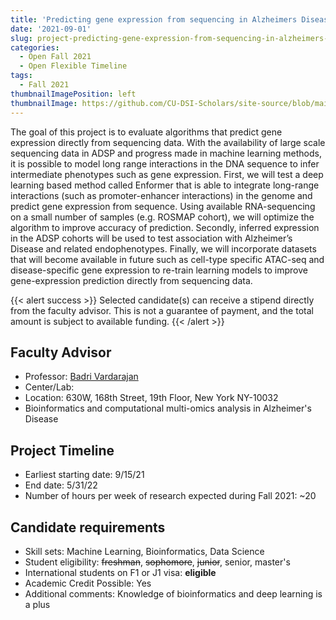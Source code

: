 ```yaml
---
title: 'Predicting gene expression from sequencing in Alzheimers Disease'
date: '2021-09-01'
slug: project-predicting-gene-expression-from-sequencing-in-alzheimers-disease
categories:
  - Open Fall 2021 
  - Open Flexible Timeline
tags:
  - Fall 2021
thumbnailImagePosition: left
thumbnailImage: https://github.com/CU-DSI-Scholars/site-source/blob/main/static/img/alzheimer.jpg?raw=true
---
```

The goal of this project is to evaluate algorithms that predict gene expression directly from sequencing data. With the availability of large scale sequencing data in ADSP and progress made in machine learning methods, it is possible to model long range interactions in the DNA sequence to infer intermediate phenotypes such as gene expression. First, we will test a deep learning based method called Enformer that is able to integrate long-range interactions (such as promoter-enhancer interactions) in the genome and predict gene expression from sequence. Using available RNA-sequencing on a small number of samples (e.g. ROSMAP cohort), we will optimize the algorithm to improve accuracy of prediction. Secondly, inferred expression in the ADSP cohorts will be used to test association with Alzheimer’s Disease and related endophenotypes. Finally, we will incorporate datasets that will become available in future such as cell-type specific ATAC-seq and disease-specific gene expression to re-train learning models to improve gene-expression prediction directly from sequencing data.

<!--more-->

{{< alert success >}}
Selected candidate(s) can receive a stipend directly from the faculty advisor. This is not a guarantee of payment, and the total amount is subject to available funding.
{{< /alert >}}

## Faculty Advisor
+ Professor: [Badri Vardarajan](http://www.columbianeuroresearch.org/taub/faculty-vardarajan.html)
+ Center/Lab: 
+ Location: 630W, 168th Street, 19th Floor, New York NY-10032
+ Bioinformatics and computational multi-omics analysis in Alzheimer's Disease

## Project Timeline
+ Earliest starting date: 9/15/21
+ End date: 5/31/22
+ Number of hours per week of research expected during Fall 2021: ~20

## Candidate requirements
+ Skill sets: Machine Learning, Bioinformatics, Data Science
+ Student eligibility: ~~freshman~~, ~~sophomore~~, ~~junior~~, senior, master's
+ International students on F1 or J1 visa: **eligible**
+ Academic Credit Possible: Yes
+ Additional comments: Knowledge of bioinformatics and deep learning is a plus

